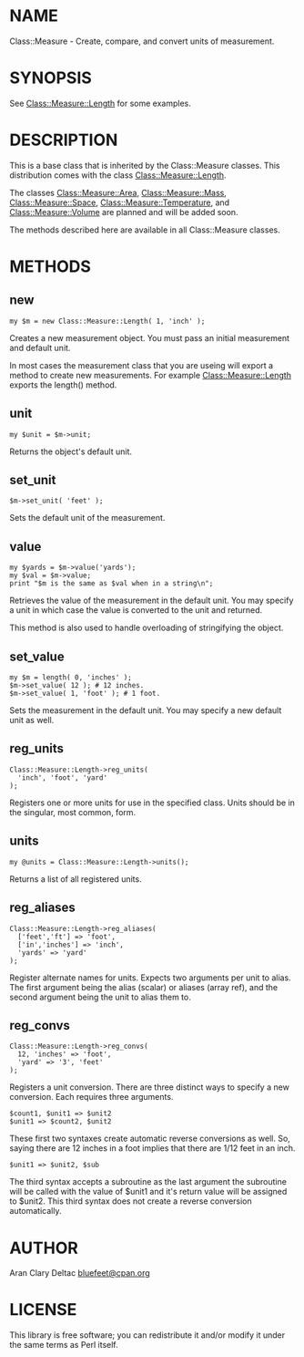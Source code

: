 # NAME

Class::Measure - Create, compare, and convert units of measurement.

# SYNOPSIS

See [Class::Measure::Length](https://metacpan.org/pod/Class::Measure::Length) for some examples.

# DESCRIPTION

This is a base class that is inherited by the Class::Measure 
classes.  This distribution comes with the class [Class::Measure::Length](https://metacpan.org/pod/Class::Measure::Length). 

The classes [Class::Measure::Area](https://metacpan.org/pod/Class::Measure::Area), [Class::Measure::Mass](https://metacpan.org/pod/Class::Measure::Mass), 
[Class::Measure::Space](https://metacpan.org/pod/Class::Measure::Space), [Class::Measure::Temperature](https://metacpan.org/pod/Class::Measure::Temperature), 
and [Class::Measure::Volume](https://metacpan.org/pod/Class::Measure::Volume) are planned and will be added soon.

The methods described here are available in all Class::Measure classes.

# METHODS

## new

    my $m = new Class::Measure::Length( 1, 'inch' );

Creates a new measurement object.  You must pass an initial 
measurement and default unit.

In most cases the measurement class that you are useing 
will export a method to create new measurements. For 
example [Class::Measure::Length](https://metacpan.org/pod/Class::Measure::Length) exports the 
length() method.

## unit

    my $unit = $m->unit;

Returns the object's default unit.

## set\_unit

    $m->set_unit( 'feet' );

Sets the default unit of the measurement.

## value

    my $yards = $m->value('yards');
    my $val = $m->value;
    print "$m is the same as $val when in a string\n";

Retrieves the value of the measurement in the 
default unit.  You may specify a unit in which 
case the value is converted to the unit and returned.

This method is also used to handle overloading of 
stringifying the object.

## set\_value

    my $m = length( 0, 'inches' );
    $m->set_value( 12 ); # 12 inches.
    $m->set_value( 1, 'foot' ); # 1 foot.

Sets the measurement in the default unit.  You may 
specify a new default unit as well.

## reg\_units

    Class::Measure::Length->reg_units(
      'inch', 'foot', 'yard'
    );

Registers one or more units for use in the specified 
class.  Units should be in the singular, most common, 
form.

## units

    my @units = Class::Measure::Length->units();

Returns a list of all registered units.

## reg\_aliases

    Class::Measure::Length->reg_aliases(
      ['feet','ft'] => 'foot',
      ['in','inches'] => 'inch',
      'yards' => 'yard'
    );

Register alternate names for units.  Expects two 
arguments per unit to alias.  The first argument 
being the alias (scalar) or aliases (array ref), and 
the second argument being the unit to alias them to.

## reg\_convs

    Class::Measure::Length->reg_convs(
      12, 'inches' => 'foot',
      'yard' => '3', 'feet'
    );

Registers a unit conversion.  There are three distinct 
ways to specify a new conversion.  Each requires three 
arguments.

    $count1, $unit1 => $unit2
    $unit1 => $count2, $unit2

These first two syntaxes create automatic reverse conversions 
as well.  So, saying there are 12 inches in a foot implies 
that there are 1/12 feet in an inch.

    $unit1 => $unit2, $sub

The third syntax accepts a subroutine as the last argument 
the subroutine will be called with the value of $unit1 and 
it's return value will be assigned to $unit2.  This 
third syntax does not create a reverse conversion automatically.

# AUTHOR

Aran Clary Deltac <bluefeet@cpan.org>

# LICENSE

This library is free software; you can redistribute it and/or modify it under the same terms as Perl itself.
